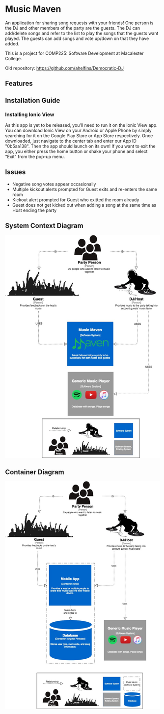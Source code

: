 # Music Maven
An application for sharing song requests with your friends! One person is the 
DJ and other members of the party are the guests. The DJ can add/delete songs and
refer to the list to play the songs that the guests want played.
The guests can add songs and vote up/down on that they have added.

This is a project for COMP225: Software Development at Macalester College.

Old repository: https://github.com/ahelfins/Democratic-DJ

## Features

## Installation Guide
### Installing Ionic View
As this app is yet to be released, you'll need to run it on the Ionic View app. You can download
Ionic View on your Android or Apple Phone by simply searching for it on the Google Play Store
or App Store respectively. Once downloaded, just navigate to the center tab and enter our App
ID "0b5aa138". Then the app should launch on its own! If you want to exit the app, you either
press the home button or shake your phone and select "Exit" from the pop-up menu.


## Issues
* Negative song votes appear occasionally
* Multiple kickout alerts prompted for Guest exits and re-enters the same room
* Kickout alert prompted for Guest who exitted the room already
* Guest does not get kicked out when adding a song at the same time as Host ending the party

## System Context Diagram
![System Context Diagram](src/assets/imgs/Diagram1_SystemContext.jpg)

## Container Diagram
![Container Diagram](src/assets/imgs/Diagram2_Container.jpg)

